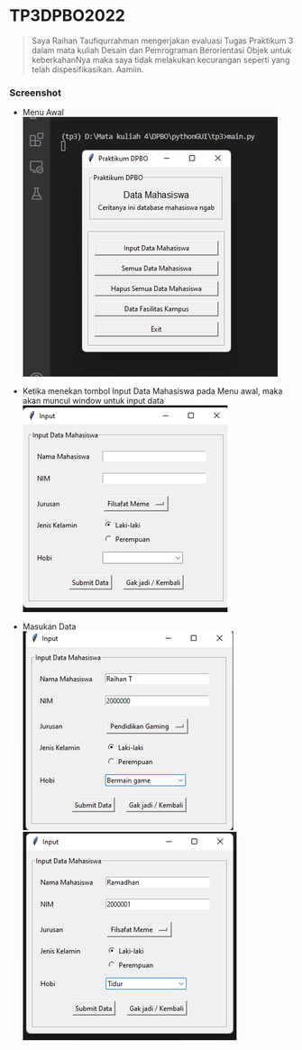 # TP3DPBO2022
> Saya Raihan Taufiqurrahman mengerjakan evaluasi Tugas Praktikum 3 dalam mata kuliah Desain dan Pemrograman Berorientasi Objek untuk keberkahanNya maka saya tidak melakukan kecurangan seperti yang telah dispesifikasikan. Aamiin.

### Screenshot
- Menu Awal<br />
![1](https://github.com/raihantaufiq/TP3DPBO2022/blob/main/screenshot/Screenshot%20(1).png?raw=true)

- Ketika menekan tombol Input Data Mahasiswa pada Menu awal, maka akan muncul window untuk input data<br />
![2](https://github.com/raihantaufiq/TP3DPBO2022/blob/main/screenshot/Screenshot%20(2).png?raw=true)

- Masukan Data<br />
![3](https://github.com/raihantaufiq/TP3DPBO2022/blob/main/screenshot/Screenshot%20(3).png?raw=true)
![4](https://github.com/raihantaufiq/TP3DPBO2022/blob/main/screenshot/Screenshot%20(4).png?raw=true)
